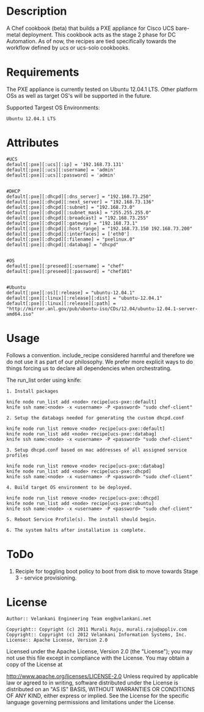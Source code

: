 Description
===========

A Chef cookbook (beta) that builds a PXE appliance for Cisco UCS bare-metal deployment. This cookbook acts as the stage 2 phase for DC Automation.
As of now, the recipes are tied specifically towards the workflow defined by ucs or ucs-solo cookbooks.

Requirements
============

The PXE appliance is currently tested on Ubuntu 12.04.1 LTS. Other platform OSs as well as target OS's will be supported in the future.

Supported Targest OS Environments:
	
	Ubuntu 12.04.1 LTS


Attributes
==========

	#UCS
	default[:pxe][:ucs][:ip] = '192.168.73.131'
	default[:pxe][:ucs][:username] = 'admin'
	default[:pxe][:ucs][:password] = 'admin'


	#DHCP
	default[:pxe][:dhcpd][:dns_server] = "192.168.73.250"
	default[:pxe][:dhcpd][:next_server] = "192.168.73.136"
	default[:pxe][:dhcpd][:subnet] = "192.168.73.0"
	default[:pxe][:dhcpd][:subnet_mask] = "255.255.255.0"
	default[:pxe][:dhcpd][:broadcast] = "192.168.73.255"
	default[:pxe][:dhcpd][:gateway] = "192.168.73.1"
	default[:pxe][:dhcpd][:host_range] = "192.168.73.150 192.168.73.200"
	default[:pxe][:dhcpd][:interfaces] = ['eth0']
	default[:pxe][:dhcpd][:filename] = "pxelinux.0"
	default[:pxe][:dhcpd][:databag] = "dhcpd"


	#OS 
	default[:pxe][:preseed][:username] = "chef"
	default[:pxe][:preseed][:password] = "chef101"


	#Ubuntu
	default[:pxe][:os][:release] = "ubuntu-12.04.1"
	default[:pxe][:linux][:release][:dist] = "ubuntu-12.04.1"
	default[:pxe][:linux][:release][:path] = "http://mirror.anl.gov/pub/ubuntu-iso/CDs/12.04/ubuntu-12.04.1-server-amd64.iso"

Usage
=====

Follows a convention. include_recipe considered harmful and therefore we do not use it as part of our philosophy. 
We prefer more explicit ways to do things forcing us to declare all dependencies when orchestrating.

The run_list order using knife:

	1. Install packages

	knife node run_list add <node> recipe[ucs-pxe::default]
	knife ssh name:<node> -x <username> -P <password> "sudo chef-client"

	2. Setup the databags needed for generating the custom dhcpd.conf

	knife node run_list remove <node> recipe[ucs-pxe::default]
	knife node run_list add <node> recipe[ucs-pxe::databag]
	knife ssh name:<node> -x <username> -P <password> "sudo chef-client"

	3. Setup dhcpd.conf based on mac addresses of all assigned service profiles

	knife node run_list remove <node> recipe[ucs-pxe::databag]
	knife node run_list add <node> recipe[ucs-pxe::dhcpd]
	knife ssh name:<node> -x <username> -P <password> "sudo chef-client"

	4. Build target OS environment to be deployed.

	knife node run_list remove <node> recipe[ucs-pxe::dhcpd]
	knife node run_list add <node> recipe[ucs-pxe::ubuntu]
	knife ssh name:<node> -x <username> -P <password> "sudo chef-client"

	5. Reboot Service Profile(s). The install should begin.

	6. The system halts after installation is complete.


ToDo
=====

1. Reciple for toggling boot policy to boot from disk to move towards Stage 3 - service provisioning.

License
========

	Author:: Velankani Engineering Team eng@velankani.net

	Copyright:: Copyright (c) 2011 Murali Raju, murali.raju@appliv.com
	Copyright:: Copyright (c) 2012 Velankani Information Systems, Inc.
	License:: Apache License, Version 2.0

Licensed under the Apache License, Version 2.0 (the "License"); you may not use this file except in compliance with the License. You may obtain a copy of the License at

http://www.apache.org/licenses/LICENSE-2.0 Unless required by applicable law or agreed to in writing, software distributed under the License is distributed on an "AS IS" BASIS, WITHOUT WARRANTIES OR CONDITIONS OF ANY KIND, either express or implied. See the License for the specific language governing permissions and limitations under the License.






